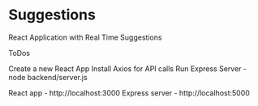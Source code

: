 # Suggestions
React Application with Real Time Suggestions


ToDos

Create a new React App
Install Axios for API calls
Run Express Server - node backend/server.js

React app - http://localhost:3000 
Express server - http://localhost:5000
